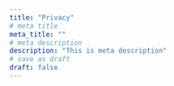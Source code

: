 ```yaml
---
title: "Privacy"
# meta title
meta_title: ""
# meta description
description: "This is meta description"
# save as draft
draft: false
---
```



